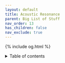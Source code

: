 ```yaml
---
layout: default
title: Acoustic Resonance
parent: Big List of Stuff
nav_order: 13
has_children: false
nav_exclude: true
---
```

{% include og.html %}
<details closed markdown="block">
  <summary>
    Table of contents
  </summary>
{: .text-delta }
1. TOC
{:toc}
</details>
<!-- remove nav_show: true when this is filled -->
